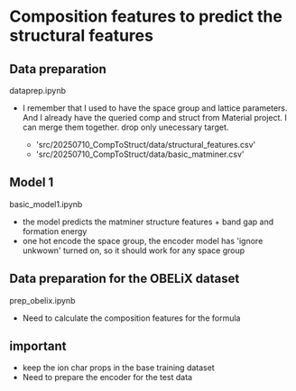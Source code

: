 # Composition features to predict the structural features

## Data preparation
dataprep.ipynb
- I remember that I used to have the space group and lattice parameters. And I already have the queried comp and struct from Material project. I can merge them together. drop only unecessary target.

    - 'src/20250710_CompToStruct/data/structural_features.csv'
    - 'src/20250710_CompToStruct/data/basic_matminer.csv'

## Model 1 
basic_model1.ipynb
- the model predicts the matminer structure features + band gap and formation energy
- one hot encode the space group, the encoder model has 'ignore unkwown' turned on, so it should work for any space group

## Data preparation for the OBELiX dataset
prep_obelix.ipynb
- Need to calculate the composition features for the formula

## important
- keep the ion char props in the base training dataset
- Need to prepare the encoder for the test data